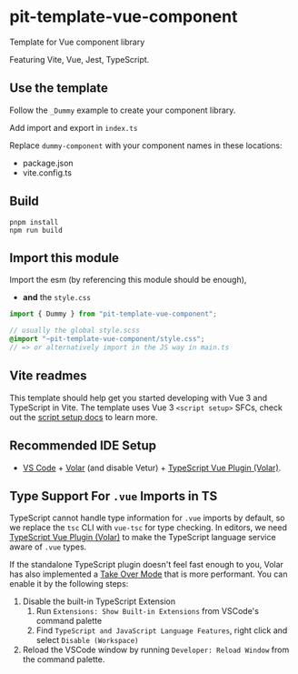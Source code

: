 # pit-template-vue-component

Template for Vue component library

Featuring Vite, Vue, Jest, TypeScript.

## Use the template

Follow the `_Dummy` example to create your component library.

Add import and export in `index.ts`

Replace `dummy-component` with your component names in these locations:
- package.json
- vite.config.ts

## Build

``` shell
pnpm install
npm run build
```

## Import this module

Import the esm (by referencing this module should be enough),
- **and** the `style.css`

``` typescript
import { Dummy } from "pit-template-vue-component";
```

``` scss
// usually the global style.scss
@import "~pit-template-vue-component/style.css";
// => or alternatively import in the JS way in main.ts
```

## Vite readmes

This template should help get you started developing with Vue 3 and TypeScript in Vite. The template uses Vue 3 `<script setup>` SFCs, check out the [script setup docs](https://v3.vuejs.org/api/sfc-script-setup.html#sfc-script-setup) to learn more.

## Recommended IDE Setup

- [VS Code](https://code.visualstudio.com/) + [Volar](https://marketplace.visualstudio.com/items?itemName=Vue.volar) (and disable Vetur) + [TypeScript Vue Plugin (Volar)](https://marketplace.visualstudio.com/items?itemName=Vue.vscode-typescript-vue-plugin).

## Type Support For `.vue` Imports in TS

TypeScript cannot handle type information for `.vue` imports by default, so we replace the `tsc` CLI with `vue-tsc` for type checking. In editors, we need [TypeScript Vue Plugin (Volar)](https://marketplace.visualstudio.com/items?itemName=Vue.vscode-typescript-vue-plugin) to make the TypeScript language service aware of `.vue` types.

If the standalone TypeScript plugin doesn't feel fast enough to you, Volar has also implemented a [Take Over Mode](https://github.com/johnsoncodehk/volar/discussions/471#discussioncomment-1361669) that is more performant. You can enable it by the following steps:

1. Disable the built-in TypeScript Extension
   1. Run `Extensions: Show Built-in Extensions` from VSCode's command palette
   2. Find `TypeScript and JavaScript Language Features`, right click and select `Disable (Workspace)`
2. Reload the VSCode window by running `Developer: Reload Window` from the command palette.
